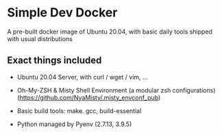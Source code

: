 # Simple Dev Docker

A pre-built docker image of Ubuntu 20.04, with basic daily tools shipped with usual distributions

## Exact things included

- Ubuntu 20.04 Server, with curl / wget / vim, ... 

- Oh-My-ZSH & Misty Shell Environment (a modular zsh configurations) (https://github.com/NyaMisty/.misty_envconf_pub)

- Basic build tools: make. gcc, build-essential

- Python managed by Pyenv (2.7.13, 3.9.5)
